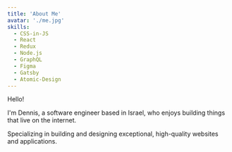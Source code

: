```yaml
---
title: 'About Me'
avatar: './me.jpg'
skills:
  - CSS-in-JS
  - React
  - Redux
  - Node.js
  - GraphQL
  - Figma
  - Gatsby
  - Atomic-Design
---
```


Hello!

I'm Dennis, a software engineer based in Israel,
who enjoys building things that live on the internet.

Specializing in building and designing exceptional,
high-quality websites and applications.
